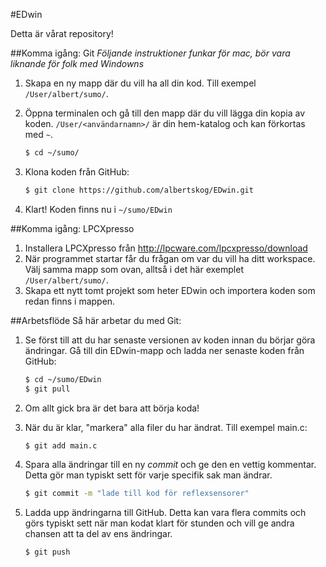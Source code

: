 #EDwin

Detta är vårat repository!

##Komma igång: Git
_Följande instruktioner funkar för mac, bör vara liknande för folk med Windowns_

1. Skapa en ny mapp där du vill ha all din kod. Till exempel `/User/albert/sumo/`.
2. Öppna terminalen och gå till den mapp där du vill lägga din kopia av koden. `/User/<användarnamn>/` är din hem-katalog och kan förkortas med `~`.
    ```sh
    $ cd ~/sumo/
    ```
    
3. Klona koden från GitHub:
    ```sh
    $ git clone https://github.com/albertskog/EDwin.git
    ```

4. Klart! Koden finns nu i `~/sumo/EDwin`


##Komma igång: LPCXpresso

1. Installera LPCXpresso från http://lpcware.com/lpcxpresso/download
2. När programmet startar får du frågan om var du vill ha ditt workspace. Välj samma mapp som ovan, alltså i det här exemplet `/User/albert/sumo/`.
3. Skapa ett nytt tomt projekt som heter EDwin och importera koden som redan finns i mappen.

##Arbetsflöde
Så här arbetar du med Git:

1. Se först till att du har senaste versionen av koden innan du börjar göra ändringar. Gå till din EDwin-mapp och ladda ner senaste koden från GitHub:
    ```sh
    $ cd ~/sumo/EDwin
    $ git pull
    ```

2. Om allt gick bra är det bara att börja koda!
3. När du är klar, "markera" alla filer du har ändrat. Till exempel main.c:
    ```sh
    $ git add main.c
    ```

4. Spara alla ändringar till en ny _commit_ och ge den en vettig kommentar. Detta gör man typiskt sett för varje specifik sak man ändrar.
    ```sh
    $ git commit -m "lade till kod för reflexsensorer"
    ```

5. Ladda upp ändringarna till GitHub. Detta kan vara flera commits och görs typiskt sett när man kodat klart för stunden och vill ge andra chansen att ta del av ens ändringar.
    ```sh
    $ git push
   ```
